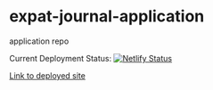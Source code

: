# expat-journal-application

application repo

Current Deployment Status:
[![Netlify Status](https://api.netlify.com/api/v1/badges/9bc4c7bd-1f44-4d42-96f0-8f8d0ba576ad/deploy-status)](https://app.netlify.com/sites/expat-journal-savareen/deploys)

[Link to deployed site](https://expat-journal-savareen.netlify.com/)
